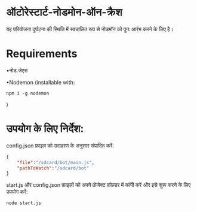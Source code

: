 # ऑटोरेस्टार्ट-नोडमोन-ऑन-क्रैश

यह परियोजना दुर्घटना की स्थिति में स्वचालित रूप से नोडमॉन को पुनः आरंभ करने के लिए है।

# Requirements

•नोड.जेएस

•Nodemon (installable with:

    npm i -g nodemon

)

# उपयोग के लिए निर्देश:

config.json फ़ाइल को उदाहरण के अनुसार संपादित करें:

```json
{
    "file":"/sdcard/bot/main.js",
    "pathToWatch":"/sdcard/bot"
}
```

start.js और config.json फ़ाइलों को अपने प्रोजेक्ट फ़ोल्डर में कॉपी करें और इसे शुरू करने के लिए उपयोग करें:

    node start.js
